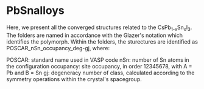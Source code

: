 # PbSnalloys

Here, we present all the converged structures related to the CsPb<sub>1-x</sub>Sn<sub>x</sub>I<sub>3</sub>. The folders are named in accordance with the Glazer's notation which identifies the polymorph. Within the folders, the sturectures are identified as POSCAR_nSn_occupancy_deg-gj, where:

POSCAR: standard name used in VASP code
nSn: number of Sn atoms in the configuration
occupancy: site occupancy, in order 12345678, with A = Pb and B = Sn
gj: degeneracy number of class, calculated according to the symmetry operations within the crystal's spacegroup. 
